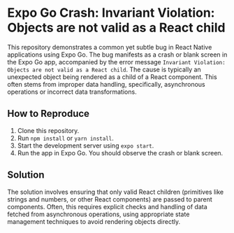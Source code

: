 # Expo Go Crash: Invariant Violation: Objects are not valid as a React child

This repository demonstrates a common yet subtle bug in React Native applications using Expo Go. The bug manifests as a crash or blank screen in the Expo Go app, accompanied by the error message `Invariant Violation: Objects are not valid as a React child`.  The cause is typically an unexpected object being rendered as a child of a React component. This often stems from improper data handling, specifically, asynchronous operations or incorrect data transformations.

## How to Reproduce

1. Clone this repository.
2. Run `npm install` or `yarn install`.
3. Start the development server using `expo start`. 
4. Run the app in Expo Go. You should observe the crash or blank screen.

## Solution

The solution involves ensuring that only valid React children (primitives like strings and numbers, or other React components) are passed to parent components. Often, this requires explicit checks and handling of data fetched from asynchronous operations, using appropriate state management techniques to avoid rendering objects directly.